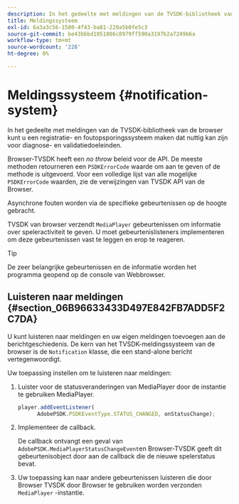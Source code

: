 ```yaml
---
description: In het gedeelte met meldingen van de TVSDK-bibliotheek van de browser kunt u een registratie- en foutopsporingssysteem maken dat nuttig kan zijn voor diagnose- en validatiedoeleinden.
title: Meldingssysteem
exl-id: 6a3a3c56-1580-4f43-ba81-220a5b0fe5c3
source-git-commit: be43bbbd1051886c8979ff590a3197b2a7249b6a
workflow-type: tm+mt
source-wordcount: '228'
ht-degree: 0%

---
```


# Meldingssysteem {#notification-system}

In het gedeelte met meldingen van de TVSDK-bibliotheek van de browser kunt u een registratie- en foutopsporingssysteem maken dat nuttig kan zijn voor diagnose- en validatiedoeleinden.

<!--<a id="section_EC5DBE8DDA434B70A01FA2F3EF4618BD"></a>-->

Browser-TVSDK heeft een *no throw* beleid voor de API. De meeste methoden retourneren een `PSDKErrorCode` waarde om aan te geven of de methode is uitgevoerd. Voor een volledige lijst van alle mogelijke `PSDKErrorCode` waarden, zie de verwijzingen van TVSDK API van de Browser.

Asynchrone fouten worden via de specifieke gebeurtenissen op de hoogte gebracht.

TVSDK van browser verzendt `MediaPlayer` gebeurtenissen om informatie over speleractiviteit te geven. U moet gebeurtenislisteners implementeren om deze gebeurtenissen vast te leggen en erop te reageren.

>[!TIP]
>
>De zeer belangrijke gebeurtenissen en de informatie worden het programma geopend op de console van Webbrowser.

## Luisteren naar meldingen {#section_06B96633433D497E842FB7ADD5F2C7DA}

U kunt luisteren naar meldingen en uw eigen meldingen toevoegen aan de berichtgeschiedenis. De kern van het TVSDK-meldingssysteem van de browser is de `Notification` klasse, die een stand-alone bericht vertegenwoordigt.

Uw toepassing instellen om te luisteren naar meldingen:

1. Luister voor de statusveranderingen van MediaPlayer door de instantie te gebruiken MediaPlayer.

   ```js
   player.addEventListener( 
         AdobePSDK.PSDKEventType.STATUS_CHANGED, onStatusChange);
   ```

1. Implementeer de callback.

   De callback ontvangt een geval van `AdobePSDK.MediaPlayerStatusChangeEvent`en Browser-TVSDK geeft dit gebeurtenisobject door aan de callback die de nieuwe spelerstatus bevat.
1. Uw toepassing kan naar andere gebeurtenissen luisteren die door Browser TVSDK door Browser te gebruiken worden verzonden `MediaPlayer` -instantie.
